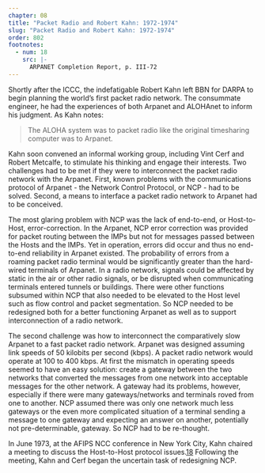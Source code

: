 ```yaml
---
chapter: 08
title: "Packet Radio and Robert Kahn: 1972-1974"
slug: "Packet Radio and Robert Kahn: 1972-1974"
order: 802
footnotes:
  - num: 18
    src: |-
      ARPANET Completion Report, p. III-72
---
```


Shortly after the ICCC, the indefatigable Robert Kahn left BBN for DARPA to begin planning the world’s first packet radio network. The consummate engineer, he had the experiences of both Arpanet and ALOHAnet to inform his judgment. As Kahn notes:

>The ALOHA system was to packet radio like the original timesharing computer was to Arpanet.

Kahn soon convened an informal working group, including Vint Cerf and Robert Metcalfe, to stimulate his thinking and engage their interests. Two challenges had to be met if they were to interconnect the packet radio network with the Arpanet. First, known problems with the communications protocol of Arpanet - the Network Control Protocol, or NCP - had to be solved. Second, a means to interface a packet radio network to Arpanet had to be conceived.

The most glaring problem with NCP was the lack of end-to-end, or Host-to-Host, error-correction. In the Arpanet, NCP error correction was provided for packet routing between the IMPs but not for messages passed between the Hosts and the IMPs. Yet in operation, errors did occur and thus no end-to-end reliability in Arpanet existed. The probability of errors from a roaming packet radio terminal would be significantly greater than the hard-wired terminals of Arpanet. In a radio network, signals could be affected by static in the air or other radio signals, or be disrupted when communicating terminals entered tunnels or buildings. There were other functions subsumed within NCP that also needed to be elevated to the Host level such as flow control and packet segmentation. So NCP needed to be redesigned both for a better functioning Arpanet as well as to support interconnection of a radio network.

The second challenge was how to interconnect the comparatively slow Arpanet to a fast packet radio network. Arpanet was designed assuming link speeds of 50 kilobits per second (kbps). A packet radio network would operate at 100 to 400 kbps. At first the mismatch in operating speeds seemed to have an easy solution: create a gateway between the two networks that converted the messages from one network into acceptable messages for the other network. A gateway had its problems, however, especially if there were many gateways/networks and terminals roved from one to another. NCP assumed there was only one network much less gateways or the even more complicated situation of a terminal sending a message to one gateway and expecting an answer on another, potentially not pre-determinable, gateway. So NCP had to be re-thought.

In June 1973, at the AFIPS NCC conference in New York City, Kahn chaired a meeting to discuss the Host-to-Host protocol issues.<a name="fnloc18" href="#fn18">18</a> Following the meeting, Kahn and Cerf began the uncertain task of redesigning NCP.
